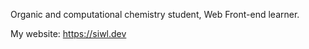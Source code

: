 Organic and computational chemistry student, Web Front-end learner.

My website:
https://siwl.dev

<!---
s-inoue0108/s-inoue0108 is a ✨ special ✨ repository because its `README.md` (this file) appears on your GitHub profile.
You can click the Preview link to take a look at your changes.
--->
